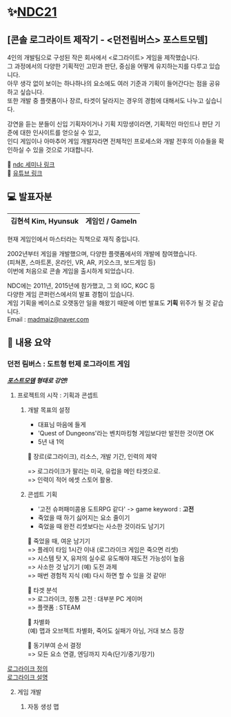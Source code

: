 # ✨[NDC21](https://ndc.nexon.com/session/sessionSchedule)

## [콘솔 로그라이트 제작기 - <던전림버스> 포스트모템]

4인의 개발팀으로 구성된 작은 회사에서 <로그라이트> 게임을 제작했습니다.   
그 과정에서의 다양한 기획적인 고민과 판단, 중심을 어떻게 유지하는지를 다루고 있습니다.   
아무 생각 없이 보이는 하나하나의 요소에도 여러 기준과 기획이 들어간다는 점을 공유하고 싶습니다.   
또한 개발 중 플랫폼이나 장르, 타겟이 달라지는 경우의 경험에 대해서도 나누고 싶습니다.   

강연을 듣는 분들이 신입 기획자이거나 기획 지망생이라면, 기획적인 마인드나 판단 기준에 대한 인사이트를 얻으실 수 있고,   
인디 게임이나 아마추어 게임 개발자라면 전체적인 프로세스와 개발 전후의 이슈들을 확인하실 수 있을 것으로 기대합니다.   

🔗 [ndc 세미나 링크](https://ndc.nexon.com/session/sessionView?sessNo=100007318)   
🔗 [유튜브 링크](https://youtu.be/Kue7rwq7oFE)   

## 💻 발표자분

|김현석 Kim, Hyunsuk|게임인 / GameIn|
|:-:|:-:|

현재 게임인에서 마스터라는 직책으로 재직 중입니다.   

2002년부터 게임을 개발했으며, 다양한 플랫폼에서의 개발에 참여했습니다.   
(피쳐폰, 스마트폰, 온라인, VR, AR, 키오스크, 보드게임 등)   
이번에 처음으로 콘솔 게임을 출시하게 되었습니다.   

NDC에는 2011년, 2015년에 참가했고, 그 외 IGC, KGC 등   
다양한 게임 콘퍼런스에서의 발표 경험이 있습니다.   
게임 기획을 베이스로 오랫동안 일을 해왔기 때문에 이번 발표도 **기획** 위주가 될 것 같습니다.   
Email : madmaiz@naver.com   

## 📌 내용 요약

### 던전 림버스 : 도트형 턴제 로그라이트 게임 

***[포스트모뎀](https://brunch.co.kr/@svillustrated/13) 형태로 강연!***  


1. 프로젝트의 시작 : 기획과 콘셉트

    1. 개발 목표의 설정        

        - 대표님 마음에 들게
        - 'Quest of Dungeons'라는 벤치마킹형 게임보다만 발전한 것이면 OK
        - 5년 내 1억

        📍 장르(로그라이크), 리소스, 개발 기간, 인력의 제약   
        
        => 로그라이크가 팔리는 미국, 유럽을 메인 타겟으로.   
        => 인력이 적어 에셋 스토어 활용.   
        
    2. 콘셉트 기획
        
        - '고전 슈퍼패미콤용 도트RPG 같다' -> game keyword : **고전**
        - 죽었을 때 하기 싫어지는 요소 줄이기
        - 죽었을 때 완전 리셋보다는 사소한 것이라도 남기기

        📍 죽었을 때, 여운 남기기   
        => 플레이 타임 1시간 이내 (로그라이크 게임은 죽으면 리셋)   
        => 시스템 탓 X, 유저의 실수로 유도해야 재도전 가능성이 높음   
        => 사소한 것 남기기 (예) 도전 과제   
        => 매번 경험적 지식 (예) 다시 하면 할 수 있을 것 같아!  
        
        📍 타겟 분석   
        => 로그라이크, 정통 고전 : 대부분 PC 게이머   
        => 플랫폼 : STEAM   
        
        📍 차별화   
        (예) 맵과 오브젝트 차별화, 죽어도 실패가 아님, 거대 보스 등장
        
        📍 동기부여 순서 결정   
        => 모든 요소 연결, 엔딩까지 지속(단기/중기/장기)
 
[로그라이크 정의](https://ko.wikipedia.org/wiki/%EB%A1%9C%EA%B7%B8%EB%9D%BC%EC%9D%B4%ED%81%AC)   
[로그라이크 설명](https://m.blog.naver.com/PostView.naver?isHttpsRedirect=true&blogId=all100eeda&logNo=220665280840)   
   
   
2. 게임 개발   

    1. 자동 생성 맵



